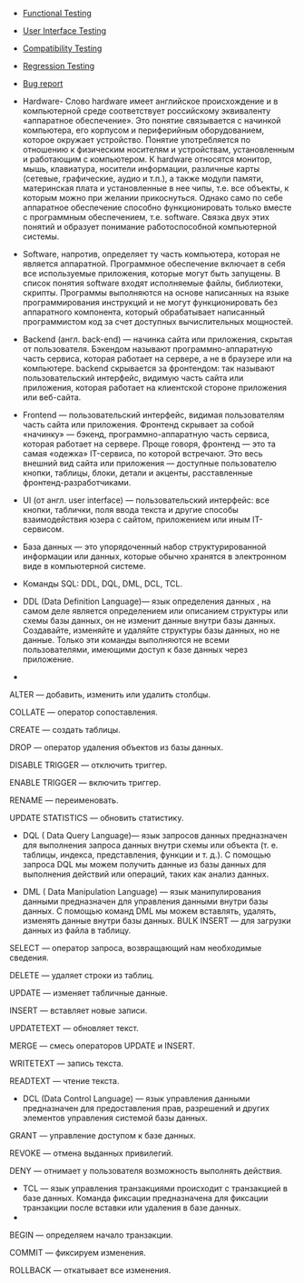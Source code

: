 - [Functional Testing](https://xbsoftware.ru/testirovanie-po/polnij-tsykl/functional-test/)
- [User Interface Testing](https://testmatick.com/ru/our-qa-services/user-interface-testing-services/)
- [Compatibility Testing](https://kartaslov.ru/%D0%BA%D0%B0%D1%80%D1%82%D0%B0-%D0%B7%D0%BD%D0%B0%D0%BD%D0%B8%D0%B9/%D0%A2%D0%B5%D1%81%D1%82%D0%B8%D1%80%D0%BE%D0%B2%D0%B0%D0%BD%D0%B8%D0%B5+%D1%81%D0%BE%D0%B2%D0%BC%D0%B5%D1%81%D1%82%D0%B8%D0%BC%D0%BE%D1%81%D1%82%D0%B8)
- [Regression Testing](https://otus.ru/journal/chto-nuzhno-znat-o-regressionnom-testirovanii/)
- [Bug report](https://blog.skillfactory.ru/glossary/bag-report/)




- Hardware- Слово hardware имеет английское происхождение и в компьютерной среде соответствует российскому эквиваленту «аппаратное обеспечение». Это понятие связывается с начинкой компьютера, его корпусом и периферийным оборудованием, которое окружает устройство. Понятие употребляется по отношению к физическим носителям и устройствам, установленным и работающим с компьютером. К hardware относятся монитор, мышь, клавиатура, носители информации, различные карты (сетевые, графические, аудио и т.п.), а также модули памяти, материнская плата и установленные в нее чипы, т.е. все объекты, к которым можно при желании прикоснуться. Однако само по себе аппаратное обеспечение способно функционировать только вместе с программным обеспечением, т.е. software. Связка двух этих понятий и образует понимание работоспособной компьютерной системы.
- Software, напротив, определяет ту часть компьютера, которая не является аппаратной. Программное обеспечение включает в себя все используемые приложения, которые могут быть запущены. В список понятия software входят исполняемые файлы, библиотеки, скрипты. Программы выполняются на основе написанных на языке программирования инструкций и не могут функционировать без аппаратного компонента, который обрабатывает написанный программистом код за счет доступных вычислительных мощностей.
- Backend (англ. back-end) — начинка сайта или приложения, скрытая от пользователя. Бэкендом называют программно-аппаратную часть сервиса, которая работает на сервере, а не в браузере или на компьютере. backend скрывается за фронтендом: так называют пользовательский интерфейс, видимую часть сайта или приложения, которая работает на клиентской стороне приложения или веб-сайта.
- Frontend  — пользовательский интерфейс, видимая пользователям часть сайта или приложения. Фронтенд скрывает за собой «начинку» — бэкенд, программно-аппаратную часть сервиса, которая работает на сервере.
Проще говоря, фронтенд — это та самая «одежка» IT-сервиса, по которой встречают. Это весь внешний вид сайта или приложения — доступные пользователю кнопки, таблицы, блоки, детали и акценты, расставленные фронтенд-разработчиками.
- UI (от англ. user interface) — пользовательский интерфейс: все кнопки, таблички, поля ввода текста и другие способы взаимодействия юзера с сайтом, приложением или иным IT-сервисом.


- База данных — это упорядоченный набор структурированной информации или данных, которые обычно хранятся в электронном виде в компьютерной системе. 

- Команды SQL: DDL, DQL, DML, DCL, TCL.
- DDL (Data Definition Language)— язык определения данных , на самом деле является определением или описанием структуры или схемы базы данных, он не изменит данные внутри базы данных. Создавайте, изменяйте и удаляйте структуры базы данных, но не данные. Только эти команды выполняются не всеми пользователями, имеющими доступ к базе данных через приложение.
- 
ALTER — добавить, изменить или удалить столбцы.

COLLATE — оператор сопоставления.

CREATE — создать таблицы.

DROP — оператор удаления объектов из базы данных.

DISABLE TRIGGER — отключить триггер.

ENABLE TRIGGER — включить триггер.

RENAME — переименовать.

UPDATE STATISTICS — обновить статистику.


- DQL ( Data Query Language)— язык запросов данных предназначен для выполнения запроса данных внутри схемы или объекта (т. е. таблицы, индекса, представления, функции и т. д.). С помощью запроса DQL мы можем получить данные из базы данных для выполнения действий или операций, таких как анализ данных.

- DML ( Data Manipulation Language) — язык манипулирования данными предназначен для управления данными внутри базы данных. С помощью команд DML мы можем вставлять, удалять, изменять данные внутри базы данных.
BULK INSERT — для загрузки данных из файла в таблицу.

SELECT — оператор запроса, возвращающий нам необходимые сведения.

DELETE — удаляет строки из таблиц.

UPDATE — изменяет табличные данные.

INSERT — вставляет новые записи.

UPDATETEXT — обновляет текст.

MERGE — смесь операторов UPDATE и INSERT.

WRITETEXT — запись текста.

READTEXT — чтение текста.

- DCL (Data Control Language) — язык управления данными предназначен для предоставления прав, разрешений и других элементов управления системой базы данных.
 
GRANT — управление доступом к базе данных.

REVOKE — отмена выданных привилегий.

DENY — отнимает у пользователя возможность выполнять действия.


- TCL — язык управления транзакциями происходит с транзакцией в базе данных. Команда фиксации предназначена для фиксации транзакции после вставки или удаления в базе данных.
-   
BEGIN — определяем начало транзакции.

COMMIT — фиксируем изменения.

ROLLBACK — откатывает все изменения.


